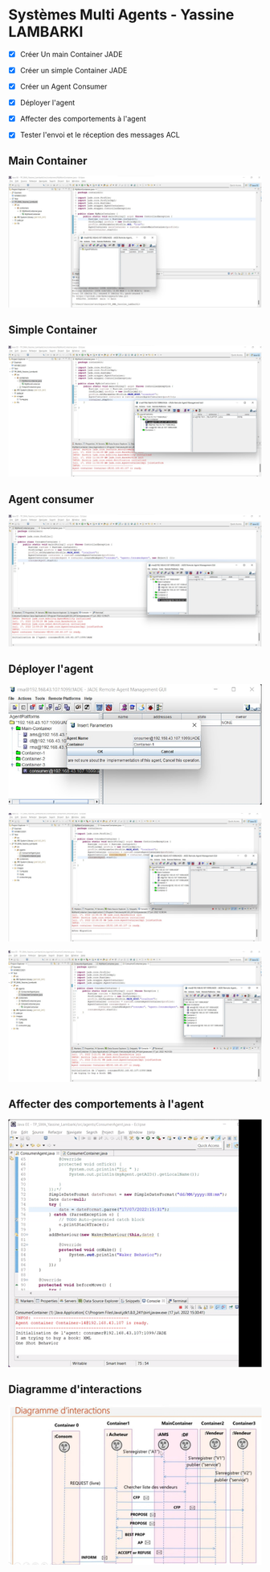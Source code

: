 # Systèmes Multi Agents  - Yassine LAMBARKI


- [x] Créer Un main Container JADE
- [x] Créer un simple Container JADE
- [x] Créer un Agent Consumer
- [x] Déployer l'agent
- [x] Affecter des comportements à l'agent
- [x] Tester l'envoi et le réception des messages ACL



## Main Container  

![jade](/images/1.png.jpg)


## Simple Container

![AgentContainer](/images/2.jpg)

## Agent consumer

![consumerContainer](/images/consumer.jpg)

## Déployer l'agent

![consumerContainer](/images/deployerAgent.jpg)

![consumerContainer](/images/afterMigration.jpg)

![consumerContainer](/images/comportement.jpg)


## Affecter des comportements à l'agent

![behavior](/images/behavior.gif)


## Diagramme d'interactions

![dinteraction](/images/diagramme.jpg)

